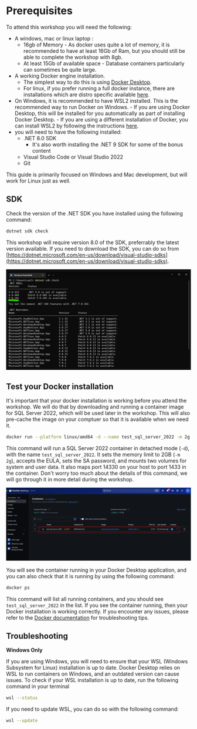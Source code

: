 # Prerequisites

To attend this workshop you will need the following:

- A windows, mac or linux laptop :
    - 16gb of Memory - As docker uses quite a lot of memory, it is recommended to have at least 16Gb of Ram, but you should still be able to complete the workshop with 8gb.
    - At least 15Gb of available space - Database containers particularly can sometimes be quite large.
- A working Docker engine installation. 
    - The simplest way to do this is using [Docker Desktop](https://docs.docker.com/get-docker/).
    - For linux, if you prefer running a full docker instance, there are installations which are distro specific available [here](https://docs.docker.com/desktop/linux/install/).
- On Windows, it is recommended to have WSL2 installed. This is the recommended way to run Docker on Windows. 
        - If you are using Docker Desktop, this will be installed for you automatically as part of installing Docker Desktop.
        - If you are using a different installation of Docker, you can install WSL2 by following the instructions [here](https://docs.microsoft.com/en-us/windows/wsl/install).
- you will need to have the following installed:
    - .NET 8.0 SDK
        - It's also worth installing the .NET 9 SDK for some of the bonus content
    - Visual Studio Code or Visual Studio 2022
    - Git

This guide is primarily focused on Windows and Mac development, but will work for Linux just as well. 

## SDK

Check the version of the .NET SDK you have installed using the following command:

```bash
dotnet sdk check
```
This workshop will require version 8.0 of the SDK, preferrably the latest version available. If you need to download the SDK, you can do so from [https://dotnet.microsoft.com/en-us/download/visual-studio-sdks](https://dotnet.microsoft.com/en-us/download/visual-studio-sdks).

![sdk-check](/media/1_sdk_check.png)


## Test your Docker installation

It's important that your docker installation is working before you attend the workshop. We will do that by downloading and running a container image for SQL Server 2022, which will be used later in the workshop. This will also pre-cache the image on your comptuer so that it is available when we need it.

```bash
docker run --platform linux/amd64 -d --name test_sql_server_2022 -m 2g -e 'ACCEPT_EULA=Y' -e 'MSSQL_SA_PASSWORD=SQL_password123' -v dev_sql_system_22:/var/opt/mssql -v dev_sql_user_22:/var/opt/sqlserver -p 14330:1433 mcr.microsoft.com/mssql/server:2022-latest
```

This command will run a SQL Server 2022 container in detached mode (`-d`), with the name `test_sql_server_2022`. It sets the memory limit to 2GB (`-m 2g`), accepts the EULA, sets the SA password, and mounts two volumes for system and user data. It also maps port 14330 on your host to port 1433 in the container. Don't worry too much about the details of this command, we will go through it in more detail during the workshop.

![Test Docker is runnig and you can start a SQL server](/media/Docker_Test.png)

You will see the container running in your Docker Desktop application, and you can also check that it is running by using the following command:

```bash
docker ps
```

This command will list all running containers, and you should see `test_sql_server_2022` in the list.
If you see the container running, then your Docker installation is working correctly. If you encounter any issues, please refer to the [Docker documentation](https://docs.docker.com/desktop/troubleshoot-and-support/troubleshoot/) for troubleshooting tips.


## Troubleshooting

**Windows Only** 

If you are using Windows, you will need to ensure that your WSL (Windows Subsystem for Linux) installation is up to date. Docker Desktop relies on WSL to run containers on Windows, and an outdated version can cause issues. To check if your WSL installation is up to date, run the following command in your terminal

```bash 
wsl --status
```

If you need to update WSL, you can do so with the following command:

```bash 
wsl --update
```
